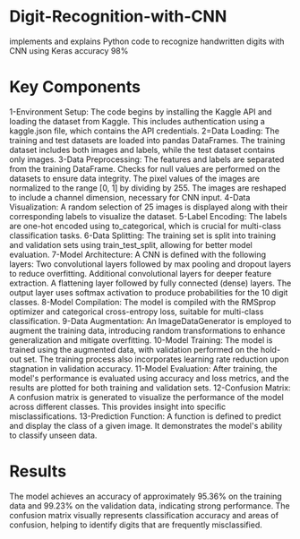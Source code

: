 # Digit-Recognition-with-CNN
 implements and explains Python code to recognize handwritten digits with CNN using Keras accuracy 98%
# Key Components
1-Environment Setup:
    The code begins by installing the Kaggle API and loading the dataset from Kaggle. 
    This includes authentication using a kaggle.json file, which contains the API credentials.
2=Data Loading:
    The training and test datasets are loaded into pandas DataFrames.
    The training dataset includes both images and labels, while the test dataset contains only images.
3-Data Preprocessing:
    The features and labels are separated from the training DataFrame.
    Checks for null values are performed on the datasets to ensure data integrity.
    The pixel values of the images are normalized to the range [0, 1] by dividing by 255.
    The images are reshaped to include a channel dimension, necessary for CNN input.
4-Data Visualization:
    A random selection of 25 images is displayed along with their corresponding labels to visualize the dataset.
5-Label Encoding:
    The labels are one-hot encoded using to_categorical,
    which is crucial for multi-class classification tasks.
6-Data Splitting:
    The training set is split into training and validation sets using train_test_split,
    allowing for better model evaluation.
7-Model Architecture:
    A CNN is defined with the following layers:
    Two convolutional layers followed by max pooling and dropout layers to reduce overfitting.
    Additional convolutional layers for deeper feature extraction.
    A flattening layer followed by fully connected (dense) layers.
    The output layer uses softmax activation to produce probabilities for the 10 digit classes.
8-Model Compilation:
    The model is compiled with the RMSprop optimizer and categorical cross-entropy loss, suitable for multi-class classification.
9-Data Augmentation:
    An ImageDataGenerator is employed to augment the training data, 
    introducing random transformations to enhance generalization and mitigate overfitting.
10-Model Training:
    The model is trained using the augmented data, with validation performed on the hold-out set. 
    The training process also incorporates learning rate reduction upon stagnation in validation accuracy.
11-Model Evaluation:
    After training, the model's performance is evaluated using accuracy and loss metrics, 
    and the results are plotted for both training and validation sets.
12-Confusion Matrix:
    A confusion matrix is generated to visualize the performance of the model across different classes. 
    This provides insight into specific misclassifications.
13-Prediction Function:
    A function is defined to predict and display the class of a given image. 
    It demonstrates the model's ability to classify unseen data.
# Results
The model achieves an accuracy of approximately 95.36% on the training data and 99.23% on the validation data, indicating strong performance.
The confusion matrix visually represents classification accuracy and areas of confusion, helping to identify digits that are frequently misclassified.

